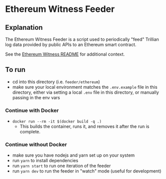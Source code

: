 # Ethereum Witness Feeder

## Explanation

The Ethereum Witness Feeder is a script used to periodically "feed" Trillian log data provided by public APIs to an Ethereum smart contract.

See the [Ethereum Witness README](https://github.com/google/trillian-examples/blob/master/witness/ethereum/README.md) for additional context.

## To run

- cd into this directory (i.e. `feeder/ethereum`)
- make sure your local environment matches the `.env.example` file in this directory, either via setting a local `.env` file in this directory, or manually passing in the env vars

### Continue with Docker

- `docker run --rm -it $(docker build -q .)`
  - This builds the container, runs it, and removes it after the run is complete.

### Continue without Docker

- make sure you have nodejs and yarn set up on your system
- run `yarn` to install dependencies
- run `yarn start` to run one iteration of the feeder
- run `yarn dev` to run the feeder in "watch" mode (useful for development)